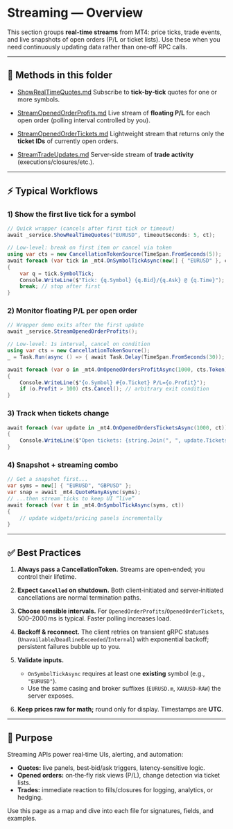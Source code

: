 # Streaming — Overview

This section groups **real‑time streams** from MT4: price ticks, trade events, and live snapshots of open orders (P/L or ticket lists). Use these when you need continuously updating data rather than one‑off RPC calls.

---

## 📂 Methods in this folder

* [ShowRealTimeQuotes.md](ShowRealTimeQuotes.md)
  Subscribe to **tick‑by‑tick** quotes for one or more symbols.

* [StreamOpenedOrderProfits.md](StreamOpenedOrderProfits.md)
  Live stream of **floating P/L** for each open order (polling interval controlled by you).

* [StreamOpenedOrderTickets.md](StreamOpenedOrderTickets.md)
  Lightweight stream that returns only the **ticket IDs** of currently open orders.

* [StreamTradeUpdates.md](StreamTradeUpdates.md)
  Server‑side stream of **trade activity** (executions/closures/etc.).

---

## ⚡ Typical Workflows

### 1) Show the first live tick for a symbol

```csharp
// Quick wrapper (cancels after first tick or timeout)
await _service.ShowRealTimeQuotes("EURUSD", timeoutSeconds: 5, ct);

// Low-level: break on first item or cancel via token
using var cts = new CancellationTokenSource(TimeSpan.FromSeconds(5));
await foreach (var tick in _mt4.OnSymbolTickAsync(new[] { "EURUSD" }, cts.Token))
{
    var q = tick.SymbolTick;
    Console.WriteLine($"Tick: {q.Symbol} {q.Bid}/{q.Ask} @ {q.Time}");
    break; // stop after first
}
```

### 2) Monitor floating P/L per open order

```csharp
// Wrapper demo exits after the first update
await _service.StreamOpenedOrderProfits();

// Low-level: 1s interval, cancel on condition
using var cts = new CancellationTokenSource();
_ = Task.Run(async () => { await Task.Delay(TimeSpan.FromSeconds(30)); cts.Cancel(); });

await foreach (var o in _mt4.OnOpenedOrdersProfitAsync(1000, cts.Token))
{
    Console.WriteLine($"{o.Symbol} #{o.Ticket} P/L={o.Profit}");
    if (o.Profit > 100) cts.Cancel(); // arbitrary exit condition
}
```

### 3) Track when tickets change

```csharp
await foreach (var update in _mt4.OnOpenedOrdersTicketsAsync(1000, ct))
{
    Console.WriteLine($"Open tickets: {string.Join(", ", update.Tickets)}");
}
```

### 4) Snapshot + streaming combo

```csharp
// Get a snapshot first...
var syms = new[] { "EURUSD", "GBPUSD" };
var snap = await _mt4.QuoteManyAsync(syms);
// ...then stream ticks to keep UI “live”
await foreach (var t in _mt4.OnSymbolTickAsync(syms, ct))
{
    // update widgets/pricing panels incrementally
}
```

---

## ✅ Best Practices

1. **Always pass a CancellationToken.** Streams are open‑ended; you control their lifetime.
2. **Expect `Cancelled` on shutdown.** Both client‑initiated and server‑initiated cancellations are normal termination paths.
3. **Choose sensible intervals.** For `OpenedOrderProfits`/`OpenedOrderTickets`, 500–2000 ms is typical. Faster polling increases load.
4. **Backoff & reconnect.** The client retries on transient gRPC statuses (`Unavailable`/`DeadlineExceeded`/`Internal`) with exponential backoff; persistent failures bubble up to you.
5. **Validate inputs.**

   * `OnSymbolTickAsync` requires at least one **existing** symbol (e.g., `"EURUSD"`).
   * Use the same casing and broker suffixes (`EURUSD.m`, `XAUUSD-RAW`) the server exposes.
6. **Keep prices raw for math;** round only for display. Timestamps are **UTC**.

---

## 🎯 Purpose

Streaming APIs power real‑time UIs, alerting, and automation:

* **Quotes:** live panels, best‑bid/ask triggers, latency‑sensitive logic.
* **Opened orders:** on‑the‑fly risk views (P/L), change detection via ticket lists.
* **Trades:** immediate reaction to fills/closures for logging, analytics, or hedging.

Use this page as a map and dive into each file for signatures, fields, and examples.
